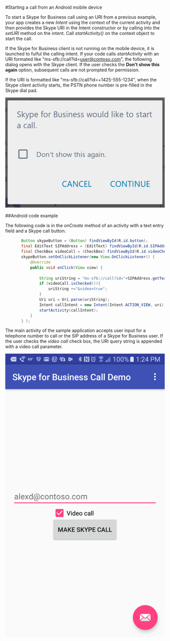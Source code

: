 #Starting a call from an Android mobile device

To start a Skype for Business call using an URI from a previous example, your app creates a new _Intent_ using the context of the current activity 
and then provides the Skype URI in the Intent constructor or by calling into the _setURI_ method on the intent.  Call _startActivity(<yourIntent>)_ 
on the context object to start the call.

If the Skype for Business client is not running on the mobile device, it is launched to fulful the calling intent. If your code calls _startActivity_ with an URI formated like "ms-sfb://call?id=user@contoso.com", 
the following dialog opens with the Skype client. If the user checks the **Don't show this again** option, subsequent calls are not prompted for permission.

If the URI is formatted like "ms-sfb://call?id=+1425-555-1234", when the Skype client activity starts, the PSTN phone number is pre-filled
in the Skype dial pad.

 ![Skype call permission dialog](images/SkypeCallPerm.png)

 ##Android code example

 The following code is in the _onCreate_ method of an activity with a text entry field and a Skype call button.

 ```java
        Button skypeButton = (Button) findViewById(R.id.button);
        final EditText SIPAddress = (EditText) findViewById(R.id.SIPAddress) ;
        final CheckBox videoCall = (CheckBox) findViewById(R.id.videoCheck);
        skypeButton.setOnClickListener(new View.OnClickListener() {
            @Override
            public void onClick(View view) {

                String uriString = "ms-sfb://call?id="+SIPAddress.getText().toString();
                if (videoCall.isChecked()){
                    uriString +="&video=true";
                }
                Uri uri = Uri.parse(uriString);
                Intent callIntent = new Intent(Intent.ACTION_VIEW, uri);
                startActivity(callIntent);
            }
        } );
 ```
The main activity of the sample application accepts user input for a telephone number to call or the SIP address of a Skype
for Business user. If the user checks the _video call_ check box, the URI query string is appended with a video call parameter.

![The main activity of the Skype call sample](images/SkypeCall.png)